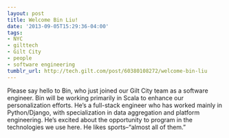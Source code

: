 ```yaml
---
layout: post
title: Welcome Bin Liu!
date: '2013-09-05T15:29:36-04:00'
tags:
- NYC
- gilttech
- Gilt City
- people
- software engineering
tumblr_url: http://tech.gilt.com/post/60380108272/welcome-bin-liu
---
```




Please say hello to Bin, who just joined our Gilt City team as a software engineer. Bin will be working primarily in Scala to enhance our personalization efforts. He’s a full-stack engineer who has worked mainly in Python/Django, with specialization in data aggregation and platform engineering. He’s excited about the opportunity to program in the technologies we use here. He likes sports–“almost all of them.”
